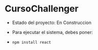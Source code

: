 <h1>CursoChallenger</h1>

- Estado del proyecto: En Construccion

- Para ejecutar el sistema, debes poner:

- ```npm install react```
